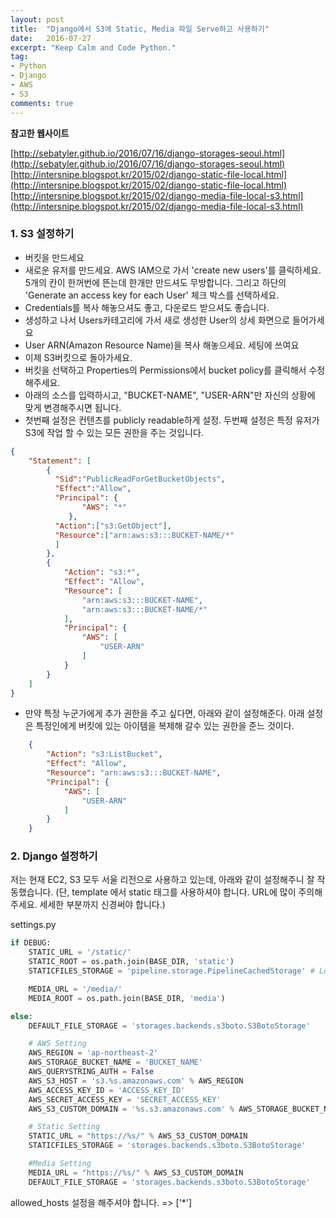 ```yaml
---
layout: post
title:  "Django에서 S3에 Static, Media 파일 Serve하고 사용하기"
date:   2016-07-27
excerpt: "Keep Calm and Code Python."
tag:
- Python
- Django
- AWS
- S3
comments: true
---
```


**참고한 웹사이트**

[http://sebatyler.github.io/2016/07/16/django-storages-seoul.html](http://sebatyler.github.io/2016/07/16/django-storages-seoul.html)
[http://intersnipe.blogspot.kr/2015/02/django-static-file-local.html](http://intersnipe.blogspot.kr/2015/02/django-static-file-local.html)
[http://intersnipe.blogspot.kr/2015/02/django-media-file-local-s3.html](http://intersnipe.blogspot.kr/2015/02/django-media-file-local-s3.html)


### 1. S3 설정하기

 - 버킷을 만드세요
 - 새로운 유저를 만드세요. AWS IAM으로 가서 'create new users'를 클릭하세요. 5개의 칸이 한꺼번에 뜬는데 한개만 만드셔도 무방합니다. 그리고 하단의  'Generate an access key for each User' 체크 박스를 선택하세요.
 - Credentials를 복사 해놓으셔도 좋고, 다운로드 받으셔도 좋습니다.
 - 생성하고 나서 Users카테고리에 가서 새로 생성한 User의 상세 화면으로 들어가세요
 - User ARN(Amazon Resource Name)을 복사 해놓으세요. 세팅에 쓰여요
 - 이제 S3버킷으로 돌아가세요.
 - 버킷을 선택하고 Properties의  Permissions에서 bucket policy를 클릭해서 수정해주세요.
 - 아래의 소스를 입력하시고, "BUCKET-NAME", "USER-ARN"만 자신의 상황에 맞게 변경해주시면 됩니다.
 - 첫번째 설정은 컨텐츠를  publicly readable하게 설정. 두번째 설정은 특정 유저가 S3에 작업 할 수 있는 모든 권한을 주는 것입니다.

```json
{
    "Statement": [
        {
          "Sid":"PublicReadForGetBucketObjects",
          "Effect":"Allow",
          "Principal": {
                "AWS": "*"
             },
          "Action":["s3:GetObject"],
          "Resource":["arn:aws:s3:::BUCKET-NAME/*"
          ]
        },
        {
            "Action": "s3:*",
            "Effect": "Allow",
            "Resource": [
                "arn:aws:s3:::BUCKET-NAME",
                "arn:aws:s3:::BUCKET-NAME/*"
            ],
            "Principal": {
                "AWS": [
                    "USER-ARN"
                ]
            }
        }
    ]
}
```

 - 만약 특정 누군가에게 추가 권한을 주고 싶다면, 아래와 같이 설정해준다. 아래 설정은 특정인에게 버킷에 있는 아이템을 복제해 갈수 있는 권한을 준느 것이다.

```json
    {
        "Action": "s3:ListBucket",
        "Effect": "Allow",
        "Resource": "arn:aws:s3:::BUCKET-NAME",
        "Principal": {
            "AWS": [
                "USER-ARN"
            ]
        }
    }
```


### 2. Django 설정하기

저는 현재 EC2, S3 모두 서울 리전으로 사용하고 있는데, 아래와 같이 설정해주니 잘 작동했습니다.
(단, template 에서 static 태그를 사용하셔야 합니다. URL에 많이 주의해주세요. 세세한 부분까지 신경써야 합니다.)

settings.py
```python
if DEBUG:
    STATIC_URL = '/static/'
    STATIC_ROOT = os.path.join(BASE_DIR, 'static')
    STATICFILES_STORAGE = 'pipeline.storage.PipelineCachedStorage' # Local, 즉 DEBUG=True 일 경우 pipeline 사용

    MEDIA_URL = '/media/'
    MEDIA_ROOT = os.path.join(BASE_DIR, 'media')

else:
    DEFAULT_FILE_STORAGE = 'storages.backends.s3boto.S3BotoStorage'

    # AWS Setting
    AWS_REGION = 'ap-northeast-2'
    AWS_STORAGE_BUCKET_NAME = 'BUCKET_NAME'
    AWS_QUERYSTRING_AUTH = False
    AWS_S3_HOST = 's3.%s.amazonaws.com' % AWS_REGION
    AWS_ACCESS_KEY_ID = 'ACCESS_KEY_ID'
    AWS_SECRET_ACCESS_KEY = 'SECRET_ACCESS_KEY'
    AWS_S3_CUSTOM_DOMAIN = '%s.s3.amazonaws.com' % AWS_STORAGE_BUCKET_NAME

    # Static Setting
    STATIC_URL = "https://%s/" % AWS_S3_CUSTOM_DOMAIN
    STATICFILES_STORAGE = 'storages.backends.s3boto.S3BotoStorage'

    #Media Setting
    MEDIA_URL = "https://%s/" % AWS_S3_CUSTOM_DOMAIN
    DEFAULT_FILE_STORAGE = 'storages.backends.s3boto.S3BotoStorage'
```
allowed_hosts 설정을 해주셔야 합니다. => ['\*']
